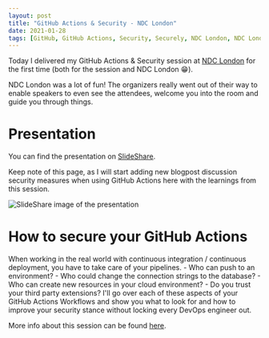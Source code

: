 ```yaml
---
layout: post
title: "GitHub Actions & Security - NDC London"
date: 2021-01-28
tags: [GitHub, GitHub Actions, Security, Securely, NDC London, NDC London 2021, NDC London Session]
---
```


Today I delivered my GitHub Actions & Security session at [NDC London](https://ndc-london.com/agenda/how-to-secure-your-github-actions-0vd4/0gnrspzjdmb) for the first time (both for the session and NDC London 😁).

NDC London was a lot of fun! The organizers really went out of their way to enable speakers to even see the attendees, welcome you into the room and guide you through things.

# Presentation
You can find the presentation on [SlideShare](https://www.slideshare.net/RobBos10/github-actions-security).

Keep note of this page, as I will start adding new blogpost discussion security measures when using GitHub Actions here with the learnings from this session.

![SlideShare image of the presentation](/images/2021/20210128/2021/20210128_01_SlideShare.png)

# How to secure your GitHub Actions

When working in the real world with continuous integration / continuous deployment, you have to take care of your pipelines. - Who can push to an environment? - Who could change the connection strings to the database? - Who can create new resources in your cloud environment? - Do you trust your third party extensions? I'll go over each of these aspects of your GitHub Actions Workflows and show you what to look for and how to improve your security stance without locking every DevOps engineer out.

More info about this session can be found [here](https://sessionize.com/s/RobBos/how_to_secure_your_github_actions/36976).